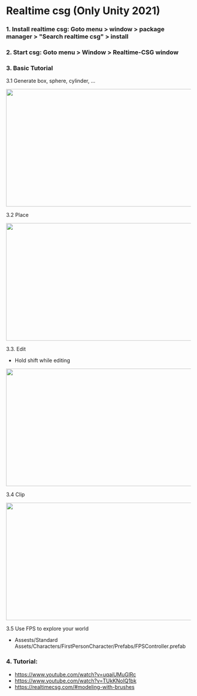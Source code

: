 
# Realtime csg (Only Unity 2021)

### 1. Install realtime csg: Goto menu > window > package manager > "Search realtime csg" > install <br>

### 2. Start csg: Goto menu > Window > Realtime-CSG window

### 3. Basic Tutorial

   3.1 Generate box, sphere, cylinder, ...

   <img src="https://user-images.githubusercontent.com/69342162/142452241-d113e571-e504-4002-86a0-bc49d278f5c8.png" width="600" height="320">

   3.2 Place

   <img src="https://user-images.githubusercontent.com/69342162/142456113-76c03a7b-9991-4656-b350-3a992639c2e1.png" width="600" height="320">

   3.3. Edit

   - Hold shift while editing
   <img src="https://user-images.githubusercontent.com/69342162/142457748-e701364e-a232-435d-aceb-96c125cca6b2.png" width="600" height="320">

   3.4 Clip
   
   <img src="https://user-images.githubusercontent.com/69342162/142457832-b8f09e27-2ac7-427c-83b2-b7d45f1b1e3c.png" width="600" height="320">
   
   3.5 Use FPS to explore your world
   
   - Assests/Standard Assets/Characters/FirstPersonCharacter/Prefabs/FPSController.prefab <br> </font>

### 4. Tutorial:

   - https://www.youtube.com/watch?v=uqaiUMuGlRc <br>
   - https://www.youtube.com/watch?v=TUkKNoIQ1bk <br>
   - https://realtimecsg.com/#modeling-with-brushes

